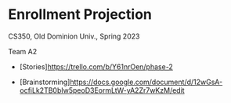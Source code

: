 # Enrollment Projection

CS350, Old Dominion Univ., Spring 2023

Team A2

* [Stories]https://trello.com/b/Y61nrOen/phase-2

* [Brainstorming]https://docs.google.com/document/d/12wGsA-ocfiLk2TB0bIw5peoD3EormLtW-yA2Zr7wKzM/edit
